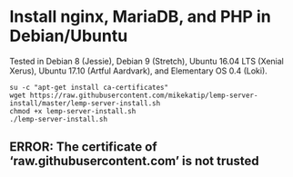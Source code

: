 # Install nginx, MariaDB, and PHP in Debian/Ubuntu

Tested in Debian 8 (Jessie), Debian 9 (Stretch), Ubuntu 16.04 LTS (Xenial Xerus), Ubuntu 17.10 (Artful Aardvark), and Elementary OS 0.4 (Loki).

```
su -c "apt-get install ca-certificates"
wget https://raw.githubusercontent.com/mikekatip/lemp-server-install/master/lemp-server-install.sh
chmod +x lemp-server-install.sh
./lemp-server-install.sh
```
## ERROR: The certificate of ‘raw.githubusercontent.com’ is not trusted
